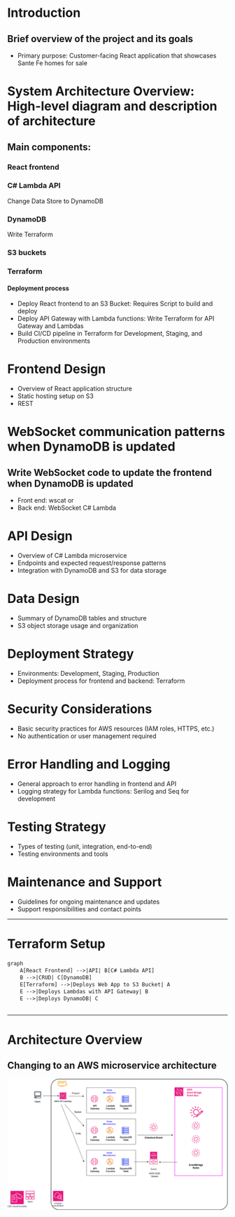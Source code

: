 # Introduction
## Brief overview of the project and its goals
- Primary purpose: Customer-facing React application that showcases Sante Fe homes for sale
# System Architecture Overview: High-level diagram and description of architecture
## Main components: 
### React frontend
### C# Lambda API
Change Data Store to DynamoDB
### DynamoDB
Write Terraform
### S3 buckets
### Terraform
#### Deployment process
- Deploy React frontend to an S3 Bucket: Requires Script to build and deploy
- Deploy API Gateway with Lambda functions: Write Terraform for API Gateway and Lambdas
- Build CI/CD pipeline in Terraform for Development, Staging, and Production environments
# Frontend Design
- Overview of React application structure
- Static hosting setup on S3
- REST
# WebSocket communication patterns when DynamoDB is updated
## Write WebSocket code to update the frontend when DynamoDB is updated
- Front end: wscat or
- Back end: WebSocket C# Lambda
# API Design
- Overview of C# Lambda microservice
- Endpoints and expected request/response patterns
- Integration with DynamoDB and S3 for data storage
# Data Design
- Summary of DynamoDB tables and structure
- S3 object storage usage and organization
# Deployment Strategy
- Environments: Development, Staging, Production
- Deployment process for frontend and backend: Terraform
# Security Considerations
- Basic security practices for AWS resources (IAM roles, HTTPS, etc.)
- No authentication or user management required
# Error Handling and Logging
- General approach to error handling in frontend and API
- Logging strategy for Lambda functions: Serilog and Seq for development
# Testing Strategy
- Types of testing (unit, integration, end-to-end)
- Testing environments and tools
# Maintenance and Support
- Guidelines for ongoing maintenance and updates
- Support responsibilities and contact points

---
# Terraform Setup
```mermaid
graph
	A[React Frontend] -->|API| B[C# Lambda API]
	B -->|CRUD| C[DynamoDB]
	E[Terraform] -->|Deploys Web App to S3 Bucket| A
	E -->|Deploys Lambdas with API Gateway| B
	E -->|Deploys DynamoDB| C
	
```
---
# Architecture Overview
## Changing to an AWS microservice architecture

![image info](AWS-Microservice-Design.drawio.png)

